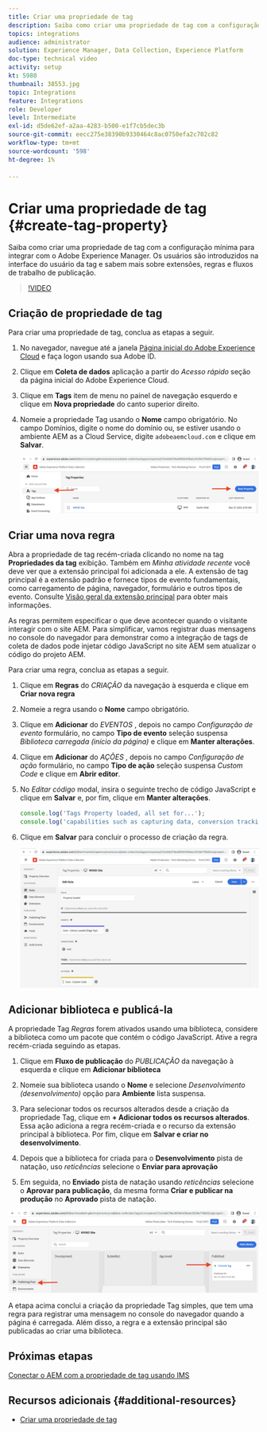 ```yaml
---
title: Criar uma propriedade de tag
description: Saiba como criar uma propriedade de tag com a configuração mínima para integração com o AEM. Os usuários são introduzidos na interface do usuário da tag e sabem mais sobre extensões, regras e fluxos de trabalho de publicação.
topics: integrations
audience: administrator
solution: Experience Manager, Data Collection, Experience Platform
doc-type: technical video
activity: setup
kt: 5980
thumbnail: 38553.jpg
topic: Integrations
feature: Integrations
role: Developer
level: Intermediate
exl-id: d5de62ef-a2aa-4283-b500-e1f7cb5dec3b
source-git-commit: eecc275e38390b9330464c8ac0750efa2c702c82
workflow-type: tm+mt
source-wordcount: '598'
ht-degree: 1%

---
```


# Criar uma propriedade de tag {#create-tag-property}

Saiba como criar uma propriedade de tag com a configuração mínima para integrar com o Adobe Experience Manager. Os usuários são introduzidos na interface do usuário da tag e sabem mais sobre extensões, regras e fluxos de trabalho de publicação.

>[!VIDEO](https://video.tv.adobe.com/v/38553?quality=12&learn=on)

## Criação de propriedade de tag

Para criar uma propriedade de tag, conclua as etapas a seguir.

1. No navegador, navegue até a janela [Página inicial do Adobe Experience Cloud](https://experience.adobe.com/) e faça logon usando sua Adobe ID.

1. Clique em **Coleta de dados** aplicação a partir do _Acesso rápido_ seção da página inicial do Adobe Experience Cloud.

1. Clique em **Tags** item de menu no painel de navegação esquerdo e clique em **Nova propriedade** do canto superior direito.

1. Nomeie a propriedade Tag usando o **Nome** campo obrigatório. No campo Domínios, digite o nome do domínio ou, se estiver usando o ambiente AEM as a Cloud Service, digite `adobeaemcloud.com` e clique em **Salvar**.

   ![Propriedades da tag](assets/tag-properties.png)

## Criar uma nova regra

Abra a propriedade de tag recém-criada clicando no nome na tag **Propriedades da tag** exibição. Também em _Minha atividade recente_ você deve ver que a extensão principal foi adicionada a ele. A extensão de tag principal é a extensão padrão e fornece tipos de evento fundamentais, como carregamento de página, navegador, formulário e outros tipos de evento. Consulte [Visão geral da extensão principal](https://experienceleague.adobe.com/docs/experience-platform/tags/extensions/client/core/overview.html) para obter mais informações.

As regras permitem especificar o que deve acontecer quando o visitante interagir com o site AEM. Para simplificar, vamos registrar duas mensagens no console do navegador para demonstrar como a integração de tags de coleta de dados pode injetar código JavaScript no site AEM sem atualizar o código do projeto AEM.

Para criar uma regra, conclua as etapas a seguir.

1. Clique em **Regras** do _CRIAÇÃO_ da navegação à esquerda e clique em **Criar nova regra**

1. Nomeie a regra usando o **Nome** campo obrigatório.

1. Clique em **Adicionar** do _EVENTOS_ , depois no campo _Configuração de evento_ formulário, no campo **Tipo de evento** seleção suspensa _Biblioteca carregada (início da página)_ e clique em **Manter alterações**.

1. Clique em **Adicionar** do _AÇÕES_ , depois no campo _Configuração de ação_ formulário, no campo **Tipo de ação** seleção suspensa _Custom Code_ e clique em **Abrir editor**.

1. No _Editar código_ modal, insira o seguinte trecho de código JavaScript e clique em **Salvar** e, por fim, clique em **Manter alterações**.

   ```javascript
   console.log('Tags Property loaded, all set for...');
   console.log('capabilities such as capturing data, conversion tracking and delivering unique and personalized experiences');
   ```

1. Clique em **Salvar** para concluir o processo de criação da regra.

   ![Nova regra](assets/new-rule.png)

## Adicionar biblioteca e publicá-la

A propriedade Tag _Regras_ forem ativados usando uma biblioteca, considere a biblioteca como um pacote que contém o código JavaScript. Ative a regra recém-criada seguindo as etapas.

1. Clique em **Fluxo de publicação** do _PUBLICAÇÃO_ da navegação à esquerda e clique em **Adicionar biblioteca**

1. Nomeie sua biblioteca usando o **Nome** e selecione _Desenvolvimento (desenvolvimento)_ opção para **Ambiente** lista suspensa.

1. Para selecionar todos os recursos alterados desde a criação da propriedade Tag, clique em **+ Adicionar todos os recursos alterados**. Essa ação adiciona a regra recém-criada e o recurso da extensão principal à biblioteca. Por fim, clique em **Salvar e criar no desenvolvimento**.

1. Depois que a biblioteca for criada para o **Desenvolvimento** pista de natação, uso _reticências_ selecione o **Enviar para aprovação**

1. Em seguida, no **Enviado** pista de natação usando _reticências_ selecione o **Aprovar para publicação**, da mesma forma **Criar e publicar na produção** no **Aprovado** pista de natação.

![Biblioteca publicada](assets/published-library.png)


A etapa acima conclui a criação da propriedade Tag simples, que tem uma regra para registrar uma mensagem no console do navegador quando a página é carregada. Além disso, a regra e a extensão principal são publicadas ao criar uma biblioteca.

## Próximas etapas

[Conectar o AEM com a propriedade de tag usando IMS](connect-aem-tag-property-using-ims.md)


## Recursos adicionais {#additional-resources}

* [Criar uma propriedade de tag](https://experienceleague.adobe.com/docs/platform-learn/implement-in-websites/configure-tags/create-a-property.html)
